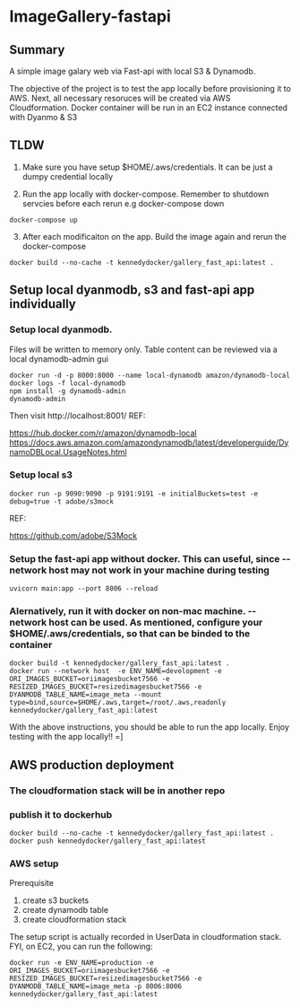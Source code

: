 # ImageGallery-fastapi

## Summary
A simple image galary web via Fast-api with local S3 & Dynamodb. 

The objective of the project is to test the app locally before provisioning it to AWS. Next, all necessary resoruces will be created via AWS Cloudformation. Docker container will be run in an EC2 instance connected with Dyanmo & S3

## TLDW
1. Make sure you have setup $HOME/.aws/credentials. It can be just a dumpy credential locally

2. Run the app locally with docker-compose. Remember to shutdown servcies before each rerun e.g docker-compose down
```
docker-compose up
```

3. After each modificaiton on the app. Build the image again and rerun the docker-compose
```
docker build --no-cache -t kennedydocker/gallery_fast_api:latest .
```

## Setup local dyanmodb, s3 and fast-api app individually 
### Setup local dyanmodb. 
Files will be written to memory only. Table content can be reviewed via a local dynamodb-admin gui
```
docker run -d -p 8000:8000 --name local-dynamodb amazon/dynamodb-local
docker logs -f local-dynamodb
npm install -g dynamodb-admin
dynamodb-admin
```
Then visit http://localhost:8001/
REF:

https://hub.docker.com/r/amazon/dynamodb-local
https://docs.aws.amazon.com/amazondynamodb/latest/developerguide/DynamoDBLocal.UsageNotes.html

### Setup local s3
```
docker run -p 9090:9090 -p 9191:9191 -e initialBuckets=test -e debug=true -t adobe/s3mock
```
REF:

https://github.com/adobe/S3Mock

### Setup the fast-api app without docker. This can useful, since --network host may not work in your machine during testing
```
uvicorn main:app --port 8006 --reload 
```

### Alernatively, run it with docker on non-mac machine.  --network host can be used. As mentioned, configure your $HOME/.aws/credentials, so that can be binded to the container
```
docker build -t kennedydocker/gallery_fast_api:latest .
docker run --network host  -e ENV_NAME=development -e ORI_IMAGES_BUCKET=oriimagesbucket7566 -e RESIZED_IMAGES_BUCKET=resizedimagesbucket7566 -e DYANMODB_TABLE_NAME=image_meta --mount type=bind,source=$HOME/.aws,target=/root/.aws,readonly kennedydocker/gallery_fast_api:latest
```

With the above instructions, you should be able to run the app locally. Enjoy testing with the app locally!! =]

##  AWS production deployment
### The cloudformation stack will be in another repo

### publish it to dockerhub
```
docker build --no-cache -t kennedydocker/gallery_fast_api:latest .
docker push kennedydocker/gallery_fast_api:latest
```

### AWS setup
Prerequisite
1. create s3 buckets 
2. create dynamodb table 
3. create cloudformation stack

The setup script is actually recorded in UserData in cloudformation stack. FYI, on EC2, you can run the following:
```
docker run -e ENV_NAME=production -e ORI_IMAGES_BUCKET=oriimagesbucket7566 -e RESIZED_IMAGES_BUCKET=resizedimagesbucket7566 -e DYANMODB_TABLE_NAME=image_meta -p 8006:8006 kennedydocker/gallery_fast_api:latest
```

